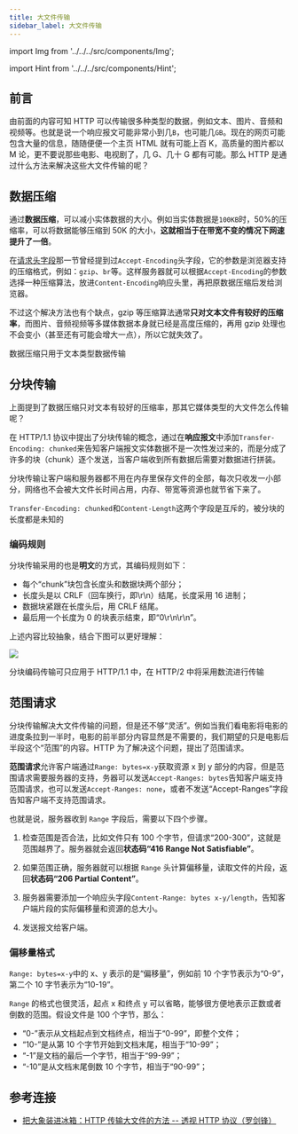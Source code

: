 ```yaml
---
title: 大文件传输
sidebar_label: 大文件传输
---
```


import Img from '../../../src/components/Img';

import Hint from '../../../src/components/Hint';

## 前言

由前面的内容可知 HTTP 可以传输很多种类型的数据，例如文本、图片、音频和视频等。也就是说一个响应报文可能非常小到几`B`，也可能几`GB`。现在的网页可能包含大量的信息，随随便便一个主页 HTML 就有可能上百 K，高质量的图片都以 M 论，更不要说那些电影、电视剧了，几 G、几十 G 都有可能。那么 HTTP 是通过什么方法来解决这些大文件传输的呢？

## 数据压缩

通过**数据压缩**，可以减小实体数据的大小。例如当实体数据是`100KB`时，50%的压缩率，可以将数据能够压缩到 50K 的大小，**这就相当于在带宽不变的情况下网速提升了一倍**。

在[请求头字段](/docs/http/4.http-headers/request-header#accept-encoding)那一节曾经提到过`Accept-Encoding`头字段，它的参数是浏览器支持的压缩格式，例如：`gzip`、`br`等。这样服务器就可以根据`Accept-Encoding`的参数选择一种压缩算法，放进`Content-Encoding`响应头里，再把原数据压缩后发给浏览器。

不过这个解决方法也有个缺点，gzip 等压缩算法通常**只对文本文件有较好的压缩率**，而图片、音频视频等多媒体数据本身就已经是高度压缩的，再用 gzip 处理也不会变小（甚至还有可能会增大一点），所以它就失效了。

<Hint type="tip">数据压缩只用于文本类型数据传输</Hint>

## 分块传输

上面提到了数据压缩只对文本有较好的压缩率，那其它媒体类型的大文件怎么传输呢？

在 HTTP/1.1 协议中提出了分块传输的概念，通过在**响应报文**中添加`Transfer-Encoding: chunked`来告知客户端报文实体数据不是一次性发过来的，而是分成了许多的块（chunk）逐个发送，当客户端收到所有数据后需要对数据进行拼装。

分块传输让客户端和服务器都不用在内存里保存文件的全部，每次只收发一小部分，网络也不会被大文件长时间占用，内存、带宽等资源也就节省下来了。

<Hint type="tip">`Transfer-Encoding: chunked`和`Content-Length`这两个字段是互斥的，被分块的长度都是未知的</Hint>

### 编码规则

分块传输采用的也是**明文**的方式，其编码规则如下：

- 每个“chunk”块包含长度头和数据块两个部分；
- 长度头是以 CRLF（回车换行，即\r\n）结尾，长度采用 16 进制；
- 数据块紧跟在长度头后，用 CRLF 结尾。
- 最后用一个长度为 0 的块表示结束，即“0\r\n\r\n”。

上述内容比较抽象，结合下图可以更好理解：

<Img w="600" legend="图：分块传输编码" src="https://cosmos-x.oss-cn-hangzhou.aliyuncs.com/20200109195548.png" />

<Hint type="tip">分块编码传输可只应用于 HTTP/1.1 中，在 HTTP/2 中将采用数流进行传输</Hint>

## 范围请求

分块传输解决大文件传输的问题，但是还不够“灵活”。例如当我们看电影将电影的进度条拉到一半时，电影的前半部分内容显然是不需要的，我们期望的只是电影后半段这个“范围”的内容。HTTP 为了解决这个问题，提出了范围请求。

**范围请求**允许客户端通过`Range: bytes=x-y`获取资源 x 到 y 部分的内容，但是范围请求需要服务器的支持，务器可以发送`Accept-Ranges: bytes`告知客户端支持范围请求，也可以发送`Accept-Ranges: none`，或者不发送“Accept-Ranges”字段告知客户端不支持范围请求。

也就是说，服务器收到 `Range` 字段后，需要以下四个步骤。

1. 检查范围是否合法，比如文件只有 100 个字节，但请求“200-300”，这就是范围越界了。服务器就会返回**状态码“416 Range Not Satisfiable”**。

2. 如果范围正确，服务器就可以根据 `Range` 头计算偏移量，读取文件的片段，返回**状态码“206 Partial Content”**。

3. 服务器需要添加一个响应头字段`Content-Range: bytes x-y/length`，告知客户端片段的实际偏移量和资源的总大小。

4. 发送报文给客户端。

### 偏移量格式

`Range: bytes=x-y`中的 x、y 表示的是“偏移量”，例如前 10 个字节表示为“0-9”，第二个 10 字节表示为“10-19”。

`Range` 的格式也很灵活，起点 x 和终点 y 可以省略，能够很方便地表示正数或者倒数的范围。假设文件是 100 个字节，那么：

- “0-”表示从文档起点到文档终点，相当于“0-99”，即整个文件；
- “10-”是从第 10 个字节开始到文档末尾，相当于“10-99”；
- “-1”是文档的最后一个字节，相当于“99-99”；
- “-10”是从文档末尾倒数 10 个字节，相当于“90-99”；

## 参考连接

- [把大象装进冰箱：HTTP 传输大文件的方法 -- 透视 HTTP 协议（罗剑锋）](https://time.geekbang.org/column/intro/100029001)
